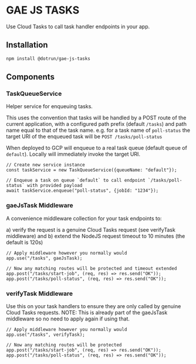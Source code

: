 # GAE JS TASKS

Use Cloud Tasks to call task handler endpoints in your app.

## Installation

```sh
npm install @dotrun/gae-js-tasks
```

## Components

### TaskQueueService
Helper service for enqueuing tasks.

This uses the convention that tasks will be handled by a POST route of the current application, 
with a configured path prefix (default `/tasks`) and path name equal to that of the task name.
e.g. for a task name of `poll-status` the target URI of the enqueued task will be 
`POST /tasks/poll-status`

When deployed to GCP will enqueue to a real task queue (default queue of `default`). Locally will
immediately invoke the target URI.

```
// Create new service instance
const taskService = new TaskQueueService({queueName: "default"});

// Enqueue a task on queue `default` to call endpoint `/tasks/poll-status` with provided payload
await taskService.enqueue("poll-status", {jobId: "1234"});
```

### gaeJsTask Middleware
A convenience middleware collection for your task endpoints to:

a) verify the request is a genuine Cloud Tasks request (see verifyTask middleware) and
b) extend the NodeJS request timeout to 10 minutes (the default is 120s)

```
// Apply middleware however you normally would
app.use("/tasks", gaeJsTask);

// Now any matching routes will be protected and timeout extended
app.post("/tasks/start-job", (req, res) => res.send("OK"));
app.post("/tasks/poll-status", (req, res) => res.send("OK"));
```

### verifyTask Middleware
Use this on your task handlers to ensure they are only called by genuine Cloud Tasks requests.
NOTE: This is already part of the gaeJsTask middleware so no need to apply again if using that.

```
// Apply middleware however you normally would
app.use("/tasks", verifyTask);

// Now any matching routes will be protected
app.post("/tasks/start-job", (req, res) => res.send("OK"));
app.post("/tasks/poll-status", (req, res) => res.send("OK"));
```